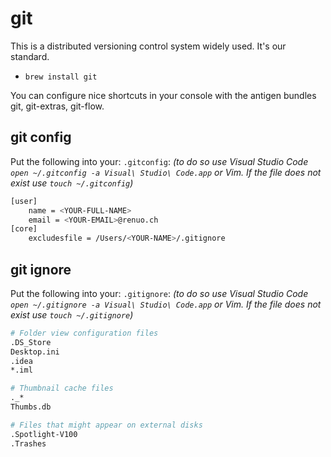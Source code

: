 # git

This is a distributed versioning control system widely used. It's our standard.

- ```brew install git```

You can configure nice shortcuts in your console with the antigen bundles git, git-extras, git-flow.

## git config
Put the following into your: `.gitconfig`:
_(to do so use Visual Studio Code `open ~/.gitconfig -a Visual\ Studio\ Code.app` or Vim. If the file does not exist use `touch ~/.gitconfig`)_
```bash
[user]
	name = <YOUR-FULL-NAME>
	email = <YOUR-EMAIL>@renuo.ch
[core]
	excludesfile = /Users/<YOUR-NAME>/.gitignore
```

## git ignore
Put the following into your: `.gitignore`:
_(to do so use Visual Studio Code `open ~/.gitignore -a Visual\ Studio\ Code.app` or Vim. If the file does not exist use `touch ~/.gitignore`)_
```bash
# Folder view configuration files
.DS_Store
Desktop.ini
.idea
*.iml

# Thumbnail cache files
._*
Thumbs.db

# Files that might appear on external disks
.Spotlight-V100
.Trashes
```
